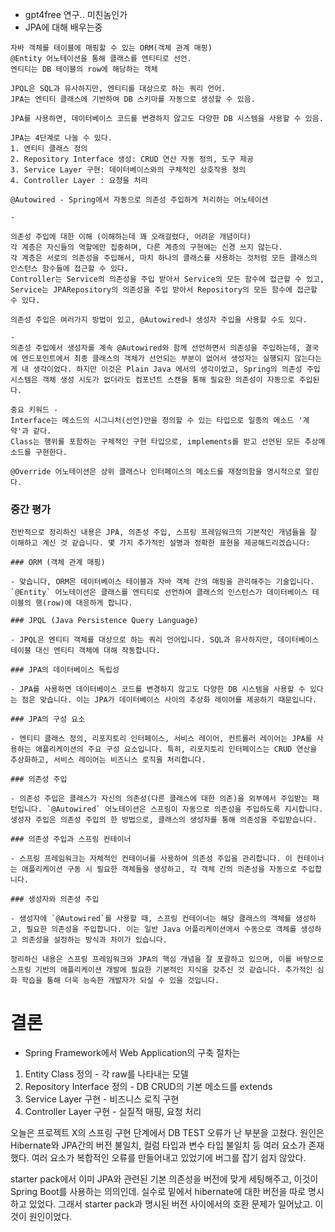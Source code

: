 - gpt4free 연구.. 미친놈인가
- JPA에 대해 배우는중
```JPA-learning
자바 객체를 테이블에 매핑할 수 있는 ORM(객체 관계 매핑)
@Entity 어노테이션을 통해 클래스를 엔티티로 선언.
엔티티는 DB 테이블의 row에 해당하는 객체

JPQL은 SQL과 유사하지만, 엔티티를 대상으로 하는 쿼리 언어.
JPA는 엔티티 클래스에 기반하여 DB 스키마를 자동으로 생성할 수 있음.

JPA를 사용하면, 데이터베이스 코드를 변경하지 않고도 다양한 DB 시스템을 사용할 수 있음.

JPA는 4단계로 나눌 수 있다.
1. 엔티티 클래스 정의
2. Repository Interface 생성: CRUD 연산 자동 정의, 도구 제공
3. Service Layer 구현: 데이터베이스와의 구체적인 상호작용 정의
4. Controller Layer : 요청을 처리

@Autowired - Spring에서 자동으로 의존성 주입하게 처리하는 어노테이션

-

의존성 주입에 대한 이해 (이해하는데 꽤 오래걸렸다, 어려운 개념이다)
각 계층은 자신들의 역할에만 집중하며, 다른 계층의 구현에는 신경 쓰지 않는다.
각 계층은 서로의 의존성을 주입해서, 마치 하나의 클래스를 사용하는 것처럼 모든 클래스의 인스턴스 함수들에 접근할 수 있다.
Controller는 Service의 의존성을 주입 받아서 Service의 모든 함수에 접근할 수 있고, Service는 JPARepository의 의존성을 주입 받아서 Repository의 모든 함수에 접근할 수 있다.

의존성 주입은 여러가지 방법이 있고, @Autowired나 생성자 주입을 사용할 수도 있다.

-
의존성 주입에서 생성자를 계속 @Autowired와 함께 선언하면서 의존성을 주입하는데, 결국에 엔드포인트에서 최종 클래스의 객체가 선언되는 부분이 없어서 생성자는 실행되지 않는다는게 내 생각이었다. 하지만 이것은 Plain Java 에서의 생각이었고, Spring의 의존성 주입 시스템은 객체 생성 시도가 없더라도 컴포넌트 스캔을 통해 필요한 의존성이 자동으로 주입된다.

중요 키워드 -
Interface는 메소드의 시그니처(선언)만을 정의할 수 있는 타입으로 일종의 메소드 '계약'과 같다.
Class는 행위를 포함하는 구체적인 구현 타입으로, implements를 받고 선언된 모든 추상메소드를 구현한다.

@Override 어노테이션은 상위 클래스나 인터페이스의 메소드를 재정의함을 명시적으로 알린다.
```

### 중간 평가

```ElonMusk-check
전반적으로 정리하신 내용은 JPA, 의존성 주입, 스프링 프레임워크의 기본적인 개념들을 잘 이해하고 계신 것 같습니다. 몇 가지 추가적인 설명과 정확한 표현을 제공해드리겠습니다:

### ORM (객체 관계 매핑)

- 맞습니다, ORM은 데이터베이스 테이블과 자바 객체 간의 매핑을 관리해주는 기술입니다. `@Entity` 어노테이션은 클래스를 엔티티로 선언하여 클래스의 인스턴스가 데이터베이스 테이블의 행(row)에 대응하게 합니다.

### JPQL (Java Persistence Query Language)

- JPQL은 엔티티 객체를 대상으로 하는 쿼리 언어입니다. SQL과 유사하지만, 데이터베이스 테이블 대신 엔티티 객체에 대해 작동합니다.

### JPA의 데이터베이스 독립성

- JPA를 사용하면 데이터베이스 코드를 변경하지 않고도 다양한 DB 시스템을 사용할 수 있다는 점은 맞습니다. 이는 JPA가 데이터베이스 사이의 추상화 레이어를 제공하기 때문입니다.

### JPA의 구성 요소

- 엔티티 클래스 정의, 리포지토리 인터페이스, 서비스 레이어, 컨트롤러 레이어는 JPA를 사용하는 애플리케이션의 주요 구성 요소입니다. 특히, 리포지토리 인터페이스는 CRUD 연산을 추상화하고, 서비스 레이어는 비즈니스 로직을 처리합니다.

### 의존성 주입

- 의존성 주입은 클래스가 자신의 의존성(다른 클래스에 대한 의존)을 외부에서 주입받는 패턴입니다. `@Autowired` 어노테이션은 스프링이 자동으로 의존성을 주입하도록 지시합니다. 생성자 주입은 의존성 주입의 한 방법으로, 클래스의 생성자를 통해 의존성을 주입받습니다.

### 의존성 주입과 스프링 컨테이너

- 스프링 프레임워크는 자체적인 컨테이너를 사용하여 의존성 주입을 관리합니다. 이 컨테이너는 애플리케이션 구동 시 필요한 객체들을 생성하고, 각 객체 간의 의존성을 자동으로 주입합니다.

### 생성자와 의존성 주입

- 생성자에 `@Autowired`를 사용할 때, 스프링 컨테이너는 해당 클래스의 객체를 생성하고, 필요한 의존성을 주입합니다. 이는 일반 Java 어플리케이션에서 수동으로 객체를 생성하고 의존성을 설정하는 방식과 차이가 있습니다.

정리하신 내용은 스프링 프레임워크와 JPA의 핵심 개념을 잘 포괄하고 있으며, 이를 바탕으로 스프링 기반의 애플리케이션 개발에 필요한 기본적인 지식을 갖추신 것 같습니다. 추가적인 심화 학습을 통해 더욱 능숙한 개발자가 되실 수 있을 것입니다.
```

# 결론
- Spring Framework에서 Web Application의 구축 절차는
1. Entity Class 정의 - 각 raw를 나타내는 모델
2. Repository Interface 정의 - DB CRUD의 기본 메소드를 extends
3. Service Layer 구현 - 비즈니스 로직 구현
4. Controller Layer 구현 - 실질적 매핑, 요청 처리


오늘은 프로젝트 X의 스프링 구현 단계에서 DB TEST 오류가 난 부분을 고쳤다.
원인은 Hibernate와 JPA간의 버전 불일치, 컬럼 타입과 변수 타입 불일치 등 여러 요소가 존재했다. 여러 요소가 복합적인 오류를 만들어내고 있었기에 버그를 잡기 쉽지 않았다.

starter pack에서 이미 JPA와 관련된 기본 의존성을 버전에 맞게 세팅해주고, 이것이 Spring Boot를 사용하는 의의인데. 실수로 밑에서 hibernate에 대한 버전을 따로 명시하고 있었다. 그래서 starter pack과 명시된 버전 사이에서의 호환 문제가 일어났고. 이것이 원인이었다.

